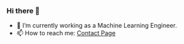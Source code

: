 ### Hi there 👋

- 🔭 I’m currently working as a Machine Learning Engineer.
- 📫 How to reach me: <a href="https://galaxyofai.com/contact/">Contact Page</a>



<!--
**galaxyofai/galaxyofai** is a ✨ _special_ ✨ repository because its `README.md` (this file) appears on your GitHub profile.

Here are some ideas to get you started:

- 🔭 I’m currently working on ...
- 🌱 I’m currently learning ...
- 👯 I’m looking to collaborate on ...
- 🤔 I’m looking for help with ...
- 💬 Ask me about ...
- 📫 How to reach me: ...
- 😄 Pronouns: ...
- ⚡ Fun fact: ...
-->
